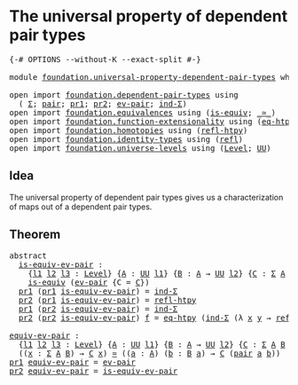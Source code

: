 # The universal property of dependent pair types

<pre class="Agda"><a id="59" class="Symbol">{-#</a> <a id="63" class="Keyword">OPTIONS</a> <a id="71" class="Pragma">--without-K</a> <a id="83" class="Pragma">--exact-split</a> <a id="97" class="Symbol">#-}</a>

<a id="102" class="Keyword">module</a> <a id="109" href="foundation.universal-property-dependent-pair-types.html" class="Module">foundation.universal-property-dependent-pair-types</a> <a id="160" class="Keyword">where</a>

<a id="167" class="Keyword">open</a> <a id="172" class="Keyword">import</a> <a id="179" href="foundation.dependent-pair-types.html" class="Module">foundation.dependent-pair-types</a> <a id="211" class="Keyword">using</a>
  <a id="219" class="Symbol">(</a> <a id="221" href="foundation-core.dependent-pair-types.html#502" class="Record">Σ</a><a id="222" class="Symbol">;</a> <a id="224" href="foundation-core.dependent-pair-types.html#575" class="InductiveConstructor">pair</a><a id="228" class="Symbol">;</a> <a id="230" href="foundation-core.dependent-pair-types.html#592" class="Field">pr1</a><a id="233" class="Symbol">;</a> <a id="235" href="foundation-core.dependent-pair-types.html#604" class="Field">pr2</a><a id="238" class="Symbol">;</a> <a id="240" href="foundation-core.dependent-pair-types.html#853" class="Function">ev-pair</a><a id="247" class="Symbol">;</a> <a id="249" href="foundation-core.dependent-pair-types.html#687" class="Function">ind-Σ</a><a id="254" class="Symbol">)</a>
<a id="256" class="Keyword">open</a> <a id="261" class="Keyword">import</a> <a id="268" href="foundation.equivalences.html" class="Module">foundation.equivalences</a> <a id="292" class="Keyword">using</a> <a id="298" class="Symbol">(</a><a id="299" href="foundation-core.equivalences.html#1542" class="Function">is-equiv</a><a id="307" class="Symbol">;</a> <a id="309" href="foundation-core.equivalences.html#1607" class="Function Operator">_≃_</a><a id="312" class="Symbol">)</a>
<a id="314" class="Keyword">open</a> <a id="319" class="Keyword">import</a> <a id="326" href="foundation.function-extensionality.html" class="Module">foundation.function-extensionality</a> <a id="361" class="Keyword">using</a> <a id="367" class="Symbol">(</a><a id="368" href="foundation-core.function-extensionality.html#1464" class="Function">eq-htpy</a><a id="375" class="Symbol">)</a>
<a id="377" class="Keyword">open</a> <a id="382" class="Keyword">import</a> <a id="389" href="foundation.homotopies.html" class="Module">foundation.homotopies</a> <a id="411" class="Keyword">using</a> <a id="417" class="Symbol">(</a><a id="418" href="foundation-core.homotopies.html#632" class="Function">refl-htpy</a><a id="427" class="Symbol">)</a>
<a id="429" class="Keyword">open</a> <a id="434" class="Keyword">import</a> <a id="441" href="foundation.identity-types.html" class="Module">foundation.identity-types</a> <a id="467" class="Keyword">using</a> <a id="473" class="Symbol">(</a><a id="474" href="foundation-core.identity-types.html#694" class="InductiveConstructor">refl</a><a id="478" class="Symbol">)</a>
<a id="480" class="Keyword">open</a> <a id="485" class="Keyword">import</a> <a id="492" href="foundation.universe-levels.html" class="Module">foundation.universe-levels</a> <a id="519" class="Keyword">using</a> <a id="525" class="Symbol">(</a><a id="526" href="Agda.Primitive.html#597" class="Postulate">Level</a><a id="531" class="Symbol">;</a> <a id="533" href="foundation-core.universe-levels.html#222" class="Primitive">UU</a><a id="535" class="Symbol">)</a>
</pre>
## Idea

The universal property of dependent pair types gives us a characterization of maps out of a dependent pair types.

## Theorem

<pre class="Agda"><a id="686" class="Keyword">abstract</a>
  <a id="is-equiv-ev-pair"></a><a id="697" href="foundation.universal-property-dependent-pair-types.html#697" class="Function">is-equiv-ev-pair</a> <a id="714" class="Symbol">:</a>
    <a id="720" class="Symbol">{</a><a id="721" href="foundation.universal-property-dependent-pair-types.html#721" class="Bound">l1</a> <a id="724" href="foundation.universal-property-dependent-pair-types.html#724" class="Bound">l2</a> <a id="727" href="foundation.universal-property-dependent-pair-types.html#727" class="Bound">l3</a> <a id="730" class="Symbol">:</a> <a id="732" href="Agda.Primitive.html#597" class="Postulate">Level</a><a id="737" class="Symbol">}</a> <a id="739" class="Symbol">{</a><a id="740" href="foundation.universal-property-dependent-pair-types.html#740" class="Bound">A</a> <a id="742" class="Symbol">:</a> <a id="744" href="foundation-core.universe-levels.html#222" class="Primitive">UU</a> <a id="747" href="foundation.universal-property-dependent-pair-types.html#721" class="Bound">l1</a><a id="749" class="Symbol">}</a> <a id="751" class="Symbol">{</a><a id="752" href="foundation.universal-property-dependent-pair-types.html#752" class="Bound">B</a> <a id="754" class="Symbol">:</a> <a id="756" href="foundation.universal-property-dependent-pair-types.html#740" class="Bound">A</a> <a id="758" class="Symbol">→</a> <a id="760" href="foundation-core.universe-levels.html#222" class="Primitive">UU</a> <a id="763" href="foundation.universal-property-dependent-pair-types.html#724" class="Bound">l2</a><a id="765" class="Symbol">}</a> <a id="767" class="Symbol">{</a><a id="768" href="foundation.universal-property-dependent-pair-types.html#768" class="Bound">C</a> <a id="770" class="Symbol">:</a> <a id="772" href="foundation-core.dependent-pair-types.html#502" class="Record">Σ</a> <a id="774" href="foundation.universal-property-dependent-pair-types.html#740" class="Bound">A</a> <a id="776" href="foundation.universal-property-dependent-pair-types.html#752" class="Bound">B</a> <a id="778" class="Symbol">→</a> <a id="780" href="foundation-core.universe-levels.html#222" class="Primitive">UU</a> <a id="783" href="foundation.universal-property-dependent-pair-types.html#727" class="Bound">l3</a><a id="785" class="Symbol">}</a> <a id="787" class="Symbol">→</a>
    <a id="793" href="foundation-core.equivalences.html#1542" class="Function">is-equiv</a> <a id="802" class="Symbol">(</a><a id="803" href="foundation-core.dependent-pair-types.html#853" class="Function">ev-pair</a> <a id="811" class="Symbol">{</a><a id="812" class="Argument">C</a> <a id="814" class="Symbol">=</a> <a id="816" href="foundation.universal-property-dependent-pair-types.html#768" class="Bound">C</a><a id="817" class="Symbol">})</a>
  <a id="822" href="foundation-core.dependent-pair-types.html#592" class="Field">pr1</a> <a id="826" class="Symbol">(</a><a id="827" href="foundation-core.dependent-pair-types.html#592" class="Field">pr1</a> <a id="831" href="foundation.universal-property-dependent-pair-types.html#697" class="Function">is-equiv-ev-pair</a><a id="847" class="Symbol">)</a> <a id="849" class="Symbol">=</a> <a id="851" href="foundation-core.dependent-pair-types.html#687" class="Function">ind-Σ</a>
  <a id="859" href="foundation-core.dependent-pair-types.html#604" class="Field">pr2</a> <a id="863" class="Symbol">(</a><a id="864" href="foundation-core.dependent-pair-types.html#592" class="Field">pr1</a> <a id="868" href="foundation.universal-property-dependent-pair-types.html#697" class="Function">is-equiv-ev-pair</a><a id="884" class="Symbol">)</a> <a id="886" class="Symbol">=</a> <a id="888" href="foundation-core.homotopies.html#632" class="Function">refl-htpy</a>
  <a id="900" href="foundation-core.dependent-pair-types.html#592" class="Field">pr1</a> <a id="904" class="Symbol">(</a><a id="905" href="foundation-core.dependent-pair-types.html#604" class="Field">pr2</a> <a id="909" href="foundation.universal-property-dependent-pair-types.html#697" class="Function">is-equiv-ev-pair</a><a id="925" class="Symbol">)</a> <a id="927" class="Symbol">=</a> <a id="929" href="foundation-core.dependent-pair-types.html#687" class="Function">ind-Σ</a>
  <a id="937" href="foundation-core.dependent-pair-types.html#604" class="Field">pr2</a> <a id="941" class="Symbol">(</a><a id="942" href="foundation-core.dependent-pair-types.html#604" class="Field">pr2</a> <a id="946" href="foundation.universal-property-dependent-pair-types.html#697" class="Function">is-equiv-ev-pair</a><a id="962" class="Symbol">)</a> <a id="964" href="foundation.universal-property-dependent-pair-types.html#964" class="Bound">f</a> <a id="966" class="Symbol">=</a> <a id="968" href="foundation-core.function-extensionality.html#1464" class="Function">eq-htpy</a> <a id="976" class="Symbol">(</a><a id="977" href="foundation-core.dependent-pair-types.html#687" class="Function">ind-Σ</a> <a id="983" class="Symbol">(λ</a> <a id="986" href="foundation.universal-property-dependent-pair-types.html#986" class="Bound">x</a> <a id="988" href="foundation.universal-property-dependent-pair-types.html#988" class="Bound">y</a> <a id="990" class="Symbol">→</a> <a id="992" href="foundation-core.identity-types.html#694" class="InductiveConstructor">refl</a><a id="996" class="Symbol">))</a>

<a id="equiv-ev-pair"></a><a id="1000" href="foundation.universal-property-dependent-pair-types.html#1000" class="Function">equiv-ev-pair</a> <a id="1014" class="Symbol">:</a>
  <a id="1018" class="Symbol">{</a><a id="1019" href="foundation.universal-property-dependent-pair-types.html#1019" class="Bound">l1</a> <a id="1022" href="foundation.universal-property-dependent-pair-types.html#1022" class="Bound">l2</a> <a id="1025" href="foundation.universal-property-dependent-pair-types.html#1025" class="Bound">l3</a> <a id="1028" class="Symbol">:</a> <a id="1030" href="Agda.Primitive.html#597" class="Postulate">Level</a><a id="1035" class="Symbol">}</a> <a id="1037" class="Symbol">{</a><a id="1038" href="foundation.universal-property-dependent-pair-types.html#1038" class="Bound">A</a> <a id="1040" class="Symbol">:</a> <a id="1042" href="foundation-core.universe-levels.html#222" class="Primitive">UU</a> <a id="1045" href="foundation.universal-property-dependent-pair-types.html#1019" class="Bound">l1</a><a id="1047" class="Symbol">}</a> <a id="1049" class="Symbol">{</a><a id="1050" href="foundation.universal-property-dependent-pair-types.html#1050" class="Bound">B</a> <a id="1052" class="Symbol">:</a> <a id="1054" href="foundation.universal-property-dependent-pair-types.html#1038" class="Bound">A</a> <a id="1056" class="Symbol">→</a> <a id="1058" href="foundation-core.universe-levels.html#222" class="Primitive">UU</a> <a id="1061" href="foundation.universal-property-dependent-pair-types.html#1022" class="Bound">l2</a><a id="1063" class="Symbol">}</a> <a id="1065" class="Symbol">{</a><a id="1066" href="foundation.universal-property-dependent-pair-types.html#1066" class="Bound">C</a> <a id="1068" class="Symbol">:</a> <a id="1070" href="foundation-core.dependent-pair-types.html#502" class="Record">Σ</a> <a id="1072" href="foundation.universal-property-dependent-pair-types.html#1038" class="Bound">A</a> <a id="1074" href="foundation.universal-property-dependent-pair-types.html#1050" class="Bound">B</a> <a id="1076" class="Symbol">→</a> <a id="1078" href="foundation-core.universe-levels.html#222" class="Primitive">UU</a> <a id="1081" href="foundation.universal-property-dependent-pair-types.html#1025" class="Bound">l3</a><a id="1083" class="Symbol">}</a> <a id="1085" class="Symbol">→</a>
  <a id="1089" class="Symbol">((</a><a id="1091" href="foundation.universal-property-dependent-pair-types.html#1091" class="Bound">x</a> <a id="1093" class="Symbol">:</a> <a id="1095" href="foundation-core.dependent-pair-types.html#502" class="Record">Σ</a> <a id="1097" href="foundation.universal-property-dependent-pair-types.html#1038" class="Bound">A</a> <a id="1099" href="foundation.universal-property-dependent-pair-types.html#1050" class="Bound">B</a><a id="1100" class="Symbol">)</a> <a id="1102" class="Symbol">→</a> <a id="1104" href="foundation.universal-property-dependent-pair-types.html#1066" class="Bound">C</a> <a id="1106" href="foundation.universal-property-dependent-pair-types.html#1091" class="Bound">x</a><a id="1107" class="Symbol">)</a> <a id="1109" href="foundation-core.equivalences.html#1607" class="Function Operator">≃</a> <a id="1111" class="Symbol">((</a><a id="1113" href="foundation.universal-property-dependent-pair-types.html#1113" class="Bound">a</a> <a id="1115" class="Symbol">:</a> <a id="1117" href="foundation.universal-property-dependent-pair-types.html#1038" class="Bound">A</a><a id="1118" class="Symbol">)</a> <a id="1120" class="Symbol">(</a><a id="1121" href="foundation.universal-property-dependent-pair-types.html#1121" class="Bound">b</a> <a id="1123" class="Symbol">:</a> <a id="1125" href="foundation.universal-property-dependent-pair-types.html#1050" class="Bound">B</a> <a id="1127" href="foundation.universal-property-dependent-pair-types.html#1113" class="Bound">a</a><a id="1128" class="Symbol">)</a> <a id="1130" class="Symbol">→</a> <a id="1132" href="foundation.universal-property-dependent-pair-types.html#1066" class="Bound">C</a> <a id="1134" class="Symbol">(</a><a id="1135" href="foundation-core.dependent-pair-types.html#575" class="InductiveConstructor">pair</a> <a id="1140" href="foundation.universal-property-dependent-pair-types.html#1113" class="Bound">a</a> <a id="1142" href="foundation.universal-property-dependent-pair-types.html#1121" class="Bound">b</a><a id="1143" class="Symbol">))</a>
<a id="1146" href="foundation-core.dependent-pair-types.html#592" class="Field">pr1</a> <a id="1150" href="foundation.universal-property-dependent-pair-types.html#1000" class="Function">equiv-ev-pair</a> <a id="1164" class="Symbol">=</a> <a id="1166" href="foundation-core.dependent-pair-types.html#853" class="Function">ev-pair</a>
<a id="1174" href="foundation-core.dependent-pair-types.html#604" class="Field">pr2</a> <a id="1178" href="foundation.universal-property-dependent-pair-types.html#1000" class="Function">equiv-ev-pair</a> <a id="1192" class="Symbol">=</a> <a id="1194" href="foundation.universal-property-dependent-pair-types.html#697" class="Function">is-equiv-ev-pair</a>
</pre>